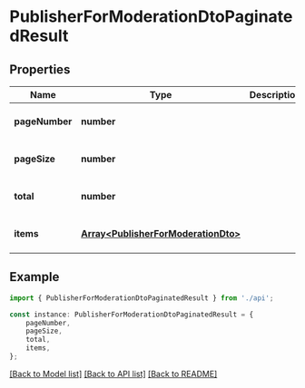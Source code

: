 # PublisherForModerationDtoPaginatedResult


## Properties

Name | Type | Description | Notes
------------ | ------------- | ------------- | -------------
**pageNumber** | **number** |  | [optional] [default to undefined]
**pageSize** | **number** |  | [optional] [default to undefined]
**total** | **number** |  | [optional] [default to undefined]
**items** | [**Array&lt;PublisherForModerationDto&gt;**](PublisherForModerationDto.md) |  | [optional] [default to undefined]

## Example

```typescript
import { PublisherForModerationDtoPaginatedResult } from './api';

const instance: PublisherForModerationDtoPaginatedResult = {
    pageNumber,
    pageSize,
    total,
    items,
};
```

[[Back to Model list]](../README.md#documentation-for-models) [[Back to API list]](../README.md#documentation-for-api-endpoints) [[Back to README]](../README.md)
